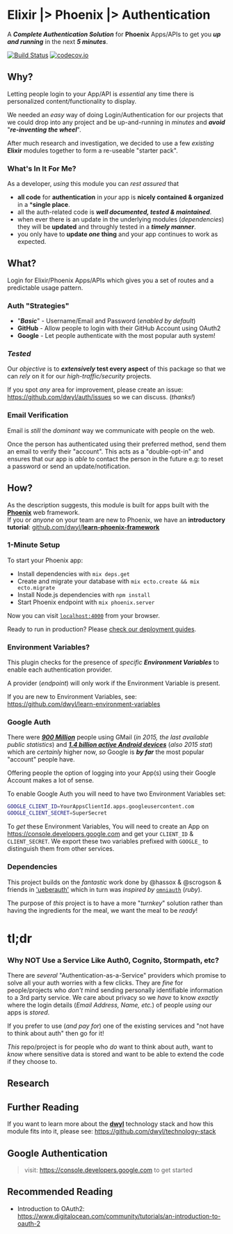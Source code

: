 # Elixir |> Phoenix |> Authentication

A ***Complete Authentication Solution*** for **Phoenix** Apps/APIs
to get you ***up and running*** in the next ***5 minutes***.

[![Build Status](https://travis-ci.org/dwyl/auth.svg)](https://travis-ci.org/dwyl/auth)
[![codecov.io](https://codecov.io/github/dwyl/auth/coverage.svg?branch=master)](https://codecov.io/github/dwyl/auth?branch=master)


## Why?

Letting people login to your App/API is *essential* any time
there is personalized content/functionality to display.

We needed an *easy* way of doing Login/Authentication for our projects
that we could drop into any project and be up-and-running in _minutes_
and ***avoid*** "***re-inventing the wheel***".

After much research and investigation, we decided to use a few *existing*
**Elixir** modules together to form a re-useable "starter pack".

### What's In It For Me?

As a developer, _using_ this module you can _rest assured_ that
+ **all code** for **authentication** in _your_ app is
**nicely contained & organized** in a ***single place**.
+ all the auth-related code is ***well documented, tested & maintained***.
+ when ever there is an update in the underlying modules (_dependencies_)
they will be **updated** and throughly tested in a ***timely manner***.
+ you only have to **update _one_ thing**
and your app continues to work as expected.

## What?

Login for Elixir/Phoenix Apps/APIs which gives you a set of routes
and a predictable usage pattern.

### Auth "Strategies"

+ "***Basic***" - Username/Email and Password (_enabled by default_)
+ **GitHub** - Allow people to login with their GitHub Account using OAuth2
+ **Google** - Let people authenticate with the most popular auth system!

### _Tested_

Our *objective* is to **_extensively_ test every aspect** of this package
so that we can *rely* on it for our *high-traffic/security* projects.

If you spot _any_ area for improvement, please create an issue:
https://github.com/dwyl/auth/issues so we can discuss. (_thanks!_)

### Email Verification

Email is _still_ the _dominant_ way we communicate with people on the web.

Once the person has authenticated using their preferred method,
send them an email to verify their "account".
This acts as a "double-opt-in" and ensures that our app is _able_
to contact the person in the future
e.g: to reset a password or send an update/notification.

## How?

As the description suggests, this module is built for apps built with the
[**Phoenix**](https://github.com/dwyl/learn-phoenix-framework) web framework.  
If you or *anyone* on your team are new to Phoenix, we
have an **introductory tutorial**:
[github.com/dwyl/**learn-phoenix-framework**](https://github.com/dwyl/learn-phoenix-framework)

### 1-Minute Setup



To start your Phoenix app:

  * Install dependencies with `mix deps.get`
  * Create and migrate your database with `mix ecto.create && mix ecto.migrate`
  * Install Node.js dependencies with `npm install`
  * Start Phoenix endpoint with `mix phoenix.server`

Now you can visit [`localhost:4000`](http://localhost:4000) from your browser.

Ready to run in production? Please [check our deployment guides](http://www.phoenixframework.org/docs/deployment).




### Environment Variables?

This plugin checks for the presence of
_specific **Environment Variables**_
to enable each authentication provider.

A provider (_endpoint_) will only work if the Environment Variable is present.

If you are new to Environment Variables,
see: https://github.com/dwyl/learn-environment-variables

### Google Auth

There were
[***900 Million***](http://techcrunch.com/2015/05/28/gmail-now-has-900m-active-users-75-on-mobile/)
people using GMail (_in 2015, the last available public statistics_)
and
[***1.4 billion active Android devices***](http://www.theverge.com/2015/9/29/9409071/google-android-stats-users-downloads-sales)
(_also 2015 stat_) which are _certainly_ higher now,
_so_ Google is ***by far*** the most popular "account" people have.

Offering people the option of logging into
your App(s) using their Google Account makes a lot of sense.

To enable Google Auth you will need to have two Environment Variables set:
```sh
GOOGLE_CLIENT_ID=YourAppsClientId.apps.googleusercontent.com
GOOGLE_CLIENT_SECRET=SuperSecret
```
To *get* these Environment Variables,
You will need to create an App on https://console.developers.google.com
and get your `CLIENT_ID` & `CLIENT_SECRET`.
We export these two variables prefixed with `GOOGLE_`
to distinguish them from other services.



### Dependencies

This project builds on the _fantastic_ work done
by @hassox & @scrogson & friends
in ['ueberauth'](https://github.com/ueberauth/ueberauth)
which in turn was _inspired by_
[`omniauth`](https://github.com/omniauth/omniauth) (_ruby_).

The purpose of _this_ project is to have a more "_turnkey_" solution
rather than having the ingredients for the meal, we want the meal to be _ready_!

# tl;dr

### Why NOT Use a Service Like Auth0, Cognito, Stormpath, etc?

There are _several_ "Authentication-as-a-Service" providers
which promise to solve all your auth worries with a few clicks.
They are _fine_ for people/projects who _don't_ mind
sending personally identifiable information to a 3rd party service.
We care about privacy so we _have_ to know _exactly_ where
the login details (_Email Address, Name, etc._) of people _using_
our apps is _stored_.

If you prefer to use (_and pay for_) one of the existing services
and "not have to think about auth" then go for it!

_This_ repo/project is for people who _do_ want to think about auth,
want to _know_ where sensitive data is stored and want to
be able to extend the code if they choose to.

## Research



## Further Reading

If you want to learn more about the [**dwyl**](https://github.com/dwyl)
technology stack and how this module fits into it,
please see: https://github.com/dwyl/technology-stack


## Google Authentication

> visit: https://console.developers.google.com to get started


## Recommended Reading

+ Introduction to OAuth2:
https://www.digitalocean.com/community/tutorials/an-introduction-to-oauth-2
